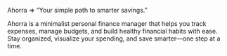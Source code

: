 Ahorra => “Your simple path to smarter savings.”

Ahorra is a minimalist personal finance manager that helps you track expenses, manage budgets, and build healthy financial habits with ease. Stay organized, visualize your spending, and save smarter—one step at a time.
